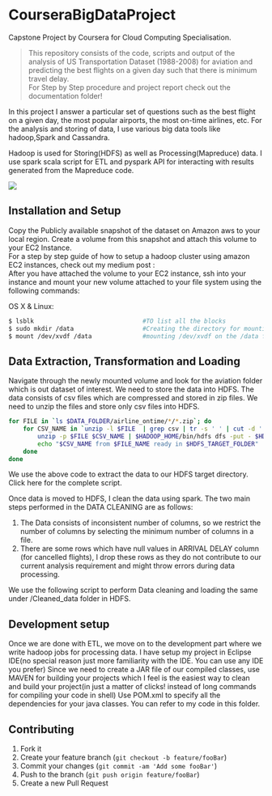 # CourseraBigDataProject
Capstone Project by Coursera for Cloud Computing Specialisation.

> This repository consists of the code, scripts and output of the analysis of US Transportation Dataset (1988-2008) for aviation and predicting the best flights on a given day such that there is minimum travel delay.<br>
> For Step by Step procedure and project report check out the documentation folder!

In this project I answer a particular set of questions such as the best flight on a given day, the most popular airports, the most on-time airlines, etc. 
For the analysis and storing of data, I use various big data tools like hadoop,Spark and Cassandra.<br>

Hadoop is used for Storing(HDFS) as well as Processing(Mapreduce) data. I use spark scala script for ETL and pyspark API for interacting with results generated from the Mapreduce code.

![](header.png)

## Installation and Setup

Copy the Publicly available snapshot of the dataset on Amazon aws to your local region. Create a volume from this snapshot and attach this volume to your EC2 Instance.<br>
For a step by step guide of how to setup a hadoop cluster using amazon EC2 instances, check out my medium post : <br>
After you have attached the volume to your EC2 instance, ssh into your instance and mount your new volume attached to your file system using the following commands:

OS X & Linux:

```sh
$ lsblk                              #TO list all the blocks
$ sudo mkdir /data                   #Creating the directory for mounting
$ mount /dev/xvdf /data              #mounting /dev/xvdf on the /data folder created
```

## Data Extraction, Transformation and Loading 

Navigate through the newly mounted volume and look for the aviation folder which is out dataset of interest. We need to store the data into HDFS.
The data consists of csv files which are compressed and stored in zip files. We need to unzip the files and store only csv files into HDFS.

```sh
for FILE in `ls $DATA_FOLDER/airline_ontime/*/*.zip`; do
	for CSV_NAME in `unzip -l $FILE  | grep csv | tr -s ' ' | cut -d ' ' -f4`; do
		unzip -p $FILE $CSV_NAME | $HADOOP_HOME/bin/hdfs dfs -put - $HDFS_TARGET_FOLDER/$CSV_NAME
		echo "$CSV_NAME from $FILE_NAME ready in $HDFS_TARGET_FOLDER"
	done 
done
```
We use the above code to extract the data to our HDFS target directory. Click here for the complete script.

Once data is moved to HDFS, I clean the data using spark. The two main steps performed in the DATA CLEANING are as follows: <br>
1) The Data consists of inconsistent number of columns, so we restrict the number of columns by selecting the minimum number of columns in a file.<br>
2) There are some rows which have null values in ARRIVAL DELAY column (for cancelled flights), I drop these rows as they do not contribute to our current analysis requirement and might throw errors during data processing.

We use the following script to perform Data cleaning and loading the same under /Cleaned_data folder in HDFS.

## Development setup

Once we are done with ETL, we move on to the development part where we write hadoop jobs for processing data. I have setup my project in Eclipse IDE(no special reason just more familiarity with the IDE. You can use any IDE you prefer)
Since we need to create a JAR file of our compiled classes, use MAVEN for building your projects which I feel is the easiest way to clean and build your project(in just a matter of clicks! instead of long commands for compiling your code in shell) 
Use POM.xml to specify all the dependencies for your java classes. You can refer to my code in this folder.

## Contributing

1. Fork it 
2. Create your feature branch (`git checkout -b feature/fooBar`)
3. Commit your changes (`git commit -am 'Add some fooBar'`)
4. Push to the branch (`git push origin feature/fooBar`)
5. Create a new Pull Request


